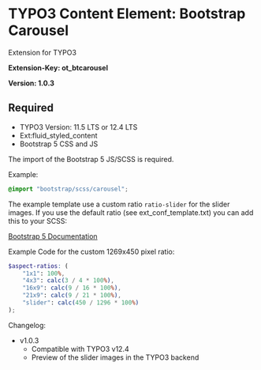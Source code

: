 TYPO3 Content Element: Bootstrap Carousel
===========================================

Extension for TYPO3

**Extension-Key: ot_btcarousel**

**Version: 1.0.3**

## Required

* TYPO3 Version: 11.5 LTS or 12.4 LTS
* Ext:fluid_styled_content
* Bootstrap 5 CSS and JS

The import of the Bootstrap 5 JS/SCSS is required.

Example:

```scss
@import "bootstrap/scss/carousel";
```

The example template use a custom ratio `ratio-slider` for the slider images.
If you use the default ratio (see ext_conf_template.txt) you can add this to your SCSS:

[Bootstrap 5 Documentation](https://getbootstrap.com/docs/5.3/helpers/ratio/#custom-ratios)

Example Code for the custom 1269x450 pixel ratio:

```scss
$aspect-ratios: (
    "1x1": 100%,
    "4x3": calc(3 / 4 * 100%),
    "16x9": calc(9 / 16 * 100%),
    "21x9": calc(9 / 21 * 100%),
    "slider": calc(450 / 1296 * 100%)
);
```

Changelog:

* v1.0.3
  * Compatible with TYPO3 v12.4
  * Preview of the slider images in the TYPO3 backend
